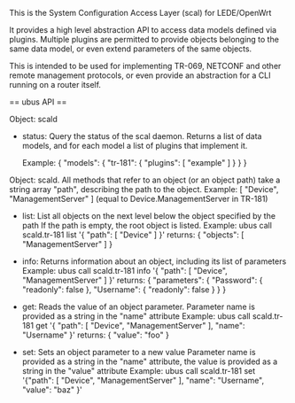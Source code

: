 This is the System Configuration Access Layer (scal) for LEDE/OpenWrt

It provides a high level abstraction API to access data models defined via
plugins. Multiple plugins are permitted to provide objects belonging to the
same data model, or even extend parameters of the same objects.

This is intended to be used for implementing TR-069, NETCONF and other remote
management protocols, or even provide an abstraction for a CLI running on
a router itself.


== ubus API ==

Object: scald
  - status:
    Query the status of the scal daemon.
    Returns a list of data models, and for each model a list of plugins that
    implement it.

    Example: { "models": { "tr-181": { "plugins": [ "example" ] } } }


Object: scald.<datamodel>
  All methods that refer to an object (or an object path) take a string array
  "path", describing the path to the object.
  Example: [ "Device", "ManagementServer" ]
  (equal to Device.ManagementServer in TR-181)

  - list:
    List all objects on the next level below the object specified by the path
    If the path is empty, the root object is listed.
    Example: ubus call scald.tr-181 list '{ "path": [ "Device" ] }'
    returns: { "objects": [ "ManagementServer" ] }

  - info:
    Returns information about an object, including its list of parameters
    Example: ubus call scald.tr-181 info '{ "path": [ "Device", "ManagementServer" ] }'
    returns: { "parameters": { "Password": { "readonly": false }, "Username": { "readonly": false } } }

  - get:
    Reads the value of an object parameter.
    Parameter name is provided as a string in the "name" attribute
    Example: ubus call scald.tr-181 get '{ "path": [ "Device", "ManagementServer" ], "name": "Username" }'
    returns: { "value": "foo" }

  - set:
    Sets an object parameter to a new value
    Parameter name is provided as a string in the "name" attribute, the value
    is provided as a string in the "value" attribute
    Example: ubus call scald.tr-181 set '{"path": [ "Device", "ManagementServer" ], "name": "Username", "value": "baz" }'

